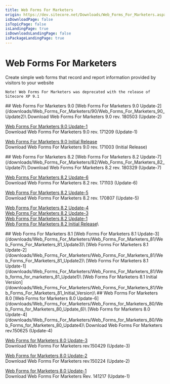 ```yaml
---
title: Web Forms For Marketers
origin: https://dev.sitecore.net/Downloads/Web_Forms_For_Marketers.aspx
isDownloadPage: false
isTopicPage: false
isLandingPage: true
isDownloadsLandingPage: false
isPackageLandingPage: true
---
```


# Web Forms For Marketers

Create simple web forms that record and report information provided by visitors to your website

`Note! Web Forms For Marketers was deprecated with the release of Sitecore XP 9.1`

<Card variant='outlineRaised' px={0} mb={8}>
<CardHeader>
## Web Forms For Marketers 9.0
</CardHeader>
<CardBody>
[Web Forms For Marketers 9.0 Update-2](/downloads/Web_Forms_For_Marketers/90/Web_Forms_For_Marketers_90_Update2)\
Download Web Forms For Marketers 9.0 rev. 180503 (Update-2)

[Web Forms For Marketers 9.0 Update-1](/downloads/Web_Forms_For_Marketers/90/Web_Forms_For_Marketers_90_Update1)\
Download Web Forms For Marketers 9.0 rev. 171209 (Update-1)

[Web Forms For Marketers 9.0 Initial Release](/downloads/Web_Forms_For_Marketers/90/Web_Forms_For_Marketers_90_Initial_Version)\
Download Web Forms For Marketers 9.0 rev. 171003 (Initial Release)


</CardBody>          
</Card>
<Card variant='outlineRaised' px={0} mb={8}>
<CardHeader>
## Web Forms For Marketers 8.2
</CardHeader>
<CardBody>
[Web Forms For Marketers 8.2 Update-7](/downloads/Web_Forms_For_Marketers/82/Web_Forms_For_Marketers_82_Update7)\
Download Web Forms For Marketers 8.2 rev. 180329 (Update-7)

[Web Forms For Marketers 8.2 Update-6](/downloads/Web_Forms_For_Marketers/82/Web_Forms_For_Marketers_82_Update6)\
Download Web Forms For Marketers 8.2 rev. 171103 (Update-6)

[Web Forms For Marketers 8.2 Update-5](/downloads/Web_Forms_For_Marketers/82/Web_Forms_For_Marketers_82_Update5)\
Download Web Forms For Marketers 8.2 rev. 170807 (Update-5)

[Web Forms For Marketers 8.2 Update-4](/downloads/Web_Forms_For_Marketers/82/Web_Forms_For_Marketers_82_Update4)\
[Web Forms For Marketers 8.2 Update-3](/downloads/Web_Forms_For_Marketers/82/Web_Forms_For_Marketers_82_Update3)\
[Web Forms For Marketers 8.2 Update-1](/downloads/Web_Forms_For_Marketers/82/Web_Forms_For_Marketers_82_Update1)\
[Web Forms For Marketers 8.2 Initial Release](/downloads/Web_Forms_For_Marketers/82/Web_Forms_For_Marketers_82_Initial_Version)\

</CardBody>          
</Card>
<Card variant='outlineRaised' px={0} mb={8}>
<CardHeader>
## Web Forms For Marketers 8.1
</CardHeader>
<CardBody>
[Web Forms For Marketers 8.1 Update-3](/downloads/Web_Forms_For_Marketers/Web_Forms_For_Marketers_81/Web_Forms_For_Marketers_81_Update3)\
[Web Forms For Marketers 8.1 Update-2](/downloads/Web_Forms_For_Marketers/Web_Forms_For_Marketers_81/Web_Forms_For_Marketers_81_Update2)\
[Web Forms For Marketers 8.1 Update-1](/downloads/Web_Forms_For_Marketers/Web_Forms_For_Marketers_81/Web_forms_for_marketers_81_Update1)\
[Web Forms For Marketers 8.1 Initial Version](/downloads/Web_Forms_For_Marketers/Web_Forms_For_Marketers_81/Web_Forms_For_Marketers_81_Initial_Version)\

</CardBody>          
</Card>
<Card variant='outlineRaised' px={0} mb={8}>
<CardHeader>
## Web Forms For Marketers 8.0
</CardHeader>
<CardBody>
[Web Forms for Marketers 8.0 Update-6](/downloads/Web_Forms_For_Marketers/Web_Forms_for_Marketers_80/Web_Forms_for_Marketers_80_Update_6)\
[Web Forms for Marketers 8.0 Update-4](/downloads/Web_Forms_For_Marketers/Web_Forms_for_Marketers_80/Web_Forms_for_Marketers_80_Update4)\
Download Web Forms For Marketers rev.150625 (Update-4)

[Web Forms for Marketers 8.0 Update-3](/downloads/Web_Forms_For_Marketers/Web_Forms_for_Marketers_80/Web_Forms_for_Marketers_80_Update3)\
Download Web Forms For Marketers rev.150429 (Update-3)

[Web Forms for Marketers 8.0 Update-2](/downloads/Web_Forms_For_Marketers/Web_Forms_for_Marketers_80/Web_Forms_for_Marketers_80_Update2)\
Download Web Forms For Marketers rev.150224 (Update-2)

[Web Forms for Marketers 8.0 Update-1](/downloads/Web_Forms_For_Marketers/Web_Forms_for_Marketers_80/Web_Forms_for_Marketers_80_Update1)\
Download Web Forms For Marketers Rev. 141217 (Update-1)


</CardBody>          
</Card>
